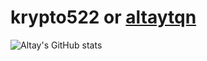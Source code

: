# krypto522 or [altaytqn](https://sevncore.net)

![Altay's GitHub stats](https://github-readme-stats.vercel.app/api?username=altaytqn&show_icons=true)
